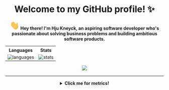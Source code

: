 <div align="center">
    <h1>Welcome to my GitHub profile! ✨</h1>
    <p><img src="https://github.com/huenique/huenique/blob/main/gifs/Hi.gif?raw=true" width="30px"><b>
    Hey there! I'm Hju Kneyck, an aspiring software developer who's passionate about solving business problems and building ambitious software products.
    <table>
        <tr>
            <th>Languages</th>
            <th>Stats</th>
        </tr>
        <tr>
            <td>
                <image
                    src="https://github-readme-stats.vercel.app/api/top-langs/?username=huenique&theme=midnight-purple&layout=compact&hide_title=true&langs_count=8&card_width=380" alt="languages" />
            </td>
            <td>
                <image
                    src="https://github-readme-stats.vercel.app/api?username=huenique&theme=midnight-purple&hide_title=true" alt="stats" />
            </td>
        </tr>
    </table>
    <image src="https://github-readme-streak-stats.herokuapp.com/?user=huenique&theme=midnight-purple" />
</div>

---

<div align="center">
    <details>
        <summary>Click me for metrics!</summary>
        <br>
        <table>
            <tr>
                <td>
                    <image src="https://metrics.lecoq.io/huenique?template=classic&isocalendar=1&languages=1&gists=1&followup=1&lines=1&achievements=1&notable=1&isocalendar.duration=half-year&languages.limit=8&languages.sections=most-used&languages.colors=github&languages.threshold=0%25&languages.indepth=false&languages.categories=markup%2C%20programming&languages.recent.categories=markup%2C%20programming&languages.recent.load=300&languages.recent.days=14&followup.sections=repositories&achievements.threshold=C&achievements.secrets=true&achievements.display=compact&achievements.limit=0&notable.repositories=false&config.timezone=Asia%2FManila" alt="metrics" />
                </td>
            </tr>
        </table>
    </details>
<div>
